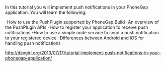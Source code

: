 In this tutorial you will implement push notifications in your PhoneGap application. You will learn the following:

-How to use the PushPlugin supported by PhoneGap Build
-An overview of the PushPlugin APIs
-How to register your application to receive push notifications
-How to use a simple node service to send a push notification to your registered device
-Differences between Android and iOS for handling push notifications

http://devgirl.org/2013/07/17/tutorial-implement-push-notifications-in-your-phonegap-application/